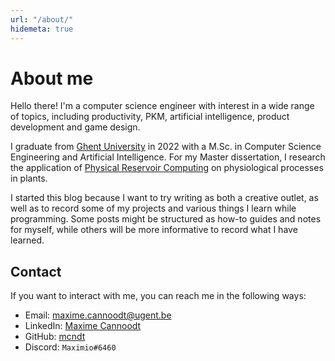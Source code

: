 ```yaml
---
url: "/about/"
hidemeta: true
---
```


# About me

Hello there! I'm a computer science engineer with interest in a wide range of  topics, including productivity, PKM, artificial intelligence, product development and game design.

I graduate from [Ghent University](http://www.ugent.be) in 2022 with a M.Sc. in Computer Science Engineering and Artificial Intelligence. For my Master dissertation, I research the application of [Physical Reservoir Computing](https://doi.org/10.35848/1347-4065/ab8d4f) on physiological processes in plants.

I started this blog because I want to try writing as both a creative outlet, as well as to record some of my projects and various things I learn while programming. Some posts might be structured as how-to guides and notes for myself, while others will be more informative to record what I have learned.

## Contact

If you want to interact with me, you can reach me in the following ways:

- Email: <maxime.cannoodt@ugent.be>
- LinkedIn: [Maxime Cannoodt](https://www.linkedin.com/in/maxime-cannoodt-7b2697192/?locale=en_US)
- GitHub: [mcndt](https://github.com/mcndt)
- Discord: `Maximio#6460`